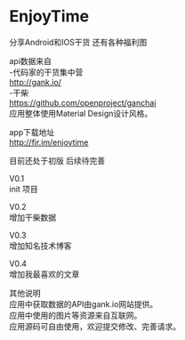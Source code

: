 # EnjoyTime

分享Android和IOS干货 还有各种福利图<br>

api数据来自<br>
-代码家的干货集中营<br>
http://gank.io/<br>
-干柴<br>
https://github.com/openproject/ganchai<br>
应用整体使用Material Design设计风格。<br>

app下载地址<br>
http://fir.im/enjoytime<br>

目前还处于初版 后续待完善<br>

 V0.1<br>
 init 项目<br>
 
 V0.2<br>
 增加干柴数据<br>
 
 V0.3<br>
 增加知名技术博客<br>

 V0.4<br>
 增加我最喜欢的文章<br>

其他说明<br>
应用中获取数据的API由gank.io网站提供。<br>
应用中使用的图片等资源来自互联网。<br>
应用源码可自由使用，欢迎提交修改、完善请求。<br>
